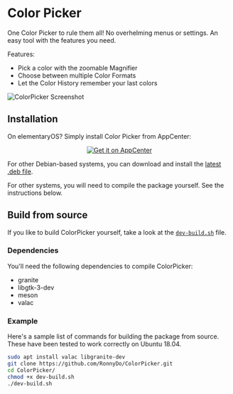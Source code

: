 # Color Picker

One Color Picker to rule them all! No overhelming menus or settings. An easy tool with the features you need.

Features:
* Pick a color with the zoomable Magnifier
* Choose between multiple Color Formats
* Let the Color History remember your last colors

![ColorPicker Screenshot](https://raw.github.com/ronnydo/colorpicker/master/data/screenshot.png)

## Installation
On elementaryOS? Simply install Color Picker from AppCenter:
<p align="center">
  <a href="https://appcenter.elementary.io/com.github.ronnydo.colorpicker">
    <img src="https://appcenter.elementary.io/badge.svg" alt="Get it on AppCenter">
  </a>
</p>

For other Debian-based systems, you can download and install the [latest .deb file](https://github.com/ronnydo/colorpicker/releases/latest).

For other systems, you will need to compile the package yourself. See the instructions below.

## Build from source
If you like to build ColorPicker yourself, take a look at the [`dev-build.sh`](dev-build.sh) file.

### Dependencies
You'll need the following dependencies to compile ColorPicker:
* granite
* libgtk-3-dev
* meson
* valac

### Example

Here's a sample list of commands for building the package from source. These have been tested to work correctly on Ubuntu 18.04.

```sh
sudo apt install valac libgranite-dev
git clone https://github.com/RonnyDo/ColorPicker.git
cd ColorPicker/
chmod +x dev-build.sh
./dev-build.sh
```
